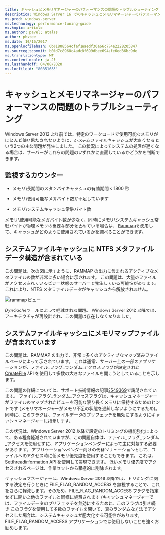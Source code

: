 ```yaml
---
title: キャッシュとメモリマネージャーのパフォーマンスの問題のトラブルシューティング
description: Windows Server 16 でのキャッシュとメモリマネージャーのパフォーマンスに関する問題のトラブルシューティング
ms.prod: windows-server
ms.technology: performance-tuning-guide
ms.topic: article
ms.author: pavel; atales
author: phstee
ms.date: 10/16/2017
ms.openlocfilehash: 0b01808564cfaf1eaedf30a66c774e2228205847
ms.sourcegitcommit: b00d7c8968c4adc8f699dbee694afe6ed36bc9de
ms.translationtype: MT
ms.contentlocale: ja-JP
ms.lasthandoff: 04/08/2020
ms.locfileid: "80851655"
---
```

# <a name="troubleshoot-cache-and-memory-manager-performance-issues"></a>キャッシュとメモリマネージャーのパフォーマンスの問題のトラブルシューティング

Windows Server 2012 より前では、特定のワークロードで使用可能なメモリがほとんど使い果たされないように、システムファイルキャッシュが大きくなるという2つの主な問題が発生しました。 この状況によってシステムの処理が遅くなる場合は、サーバーがこれらの問題のいずれかに直面しているかどうかを判断できます。


## <a name="counters-to-monitor"></a>監視するカウンター

-   メモリ\\長期間のスタンバイキャッシュの有効期間 &lt; 1800 秒

-   メモリ\\使用可能なメガバイト数が不足しています

-   メモリ\\システムキャッシュ常駐バイト数

メモリ\\使用可能なメガバイト数が少なく、同時にメモリ\\システムキャッシュ常駐バイトが物理メモリの重要な部分を占めている場合は、 [Rammap](https://technet.microsoft.com/sysinternals/ff700229.aspx)を使用して、キャッシュがどのように使用されているかを調べることができます。

## <a name="system-file-cache-contains-ntfs-metafile-data-structures"></a>システムファイルキャッシュに NTFS メタファイルデータ構造が含まれている


この問題は、次の図に示すように、RAMMAP の出力に含まれるアクティブなメタファイルの数が非常に多い場合に示されます。 この問題は、大量のファイルがアクセスされているビジー状態のサーバーで発生している可能性があります。これにより、NTFS メタファイルデータがキャッシュから解放されません。

![rammap ビュー](../../media/perftune-guide-rammap.png)

*DynCache*ツールによって軽減される問題。 Windows Server 2012 以降では、アーキテクチャが再設計され、この問題は存在しなくなりました。

## <a name="system-file-cache-contains-memory-mapped-files"></a>システムファイルキャッシュにメモリマップファイルが含まれています


この問題は、RAMMAP の出力で、非常に多くのアクティブなマップ済みファイルページによって示されています。 これは通常、サーバー上の一部のアプリケーションが、ファイル\_フラグ\_ランダム\_アクセスフラグが設定された[CreateFile](https://msdn.microsoft.com/library/windows/desktop/aa363858.aspx) API を使用して多数の大きなファイルを開こうとしていることを示します。

この問題の詳細については、サポート技術情報の記事[2549369](https://support.microsoft.com/default.aspx?scid=kb;en-US;2549369)で説明されています。 ファイル\_フラグ\_ランダム\_アクセスフラグは、キャッシュマネージャーがファイルのマップされたビューを可能な限り長くメモリに保持するためのヒントです (メモリマネージャーがメモリ不足の状態を通知しないようにするため)。 同時に、このフラグは、ファイルデータのプリフェッチを無効にするようにキャッシュマネージャーに指示します。

この状況は、Windows Server 2012 以降で設定のトリミングの機能強化によって、ある程度軽減されていますが、この問題自体は、ファイル\_フラグ\_ランダム\_アクセスを使用せずに、アプリケーションベンダーによって主に対処する必要があります。 アプリケーションベンダー向けの代替ソリューションとして、ファイルへのアクセス時に低メモリ優先度を使用することもできます。 これは、 [Setthreadinformation](https://msdn.microsoft.com/library/windows/desktop/hh448390.aspx) API を使用して実現できます。 低いメモリ優先度でアクセスされるページは、作業セットから積極的に削除されます。

キャッシュマネージャーは、Windows Server 2016 以降では、トリミングに関する決定を行うときに FILE_FLAG_RANDOM_ACCESS を無視することで、これをさらに軽減します。そのため、FILE_FLAG_RANDOM_ACCESS フラグを指定せずに開いた他のファイルと同様に処理されます (キャッシュマネージャーでは、ファイルデータのプリフェッチを無効にするために、このフラグは引き続き このフラグを使用して多数のファイルを開いて、真のランダムな方法でアクセスした場合は、システムキャッシュが肥大化する可能性があります。 FILE_FLAG_RANDOM_ACCESS アプリケーションでは使用しないことを強くお勧めします。
